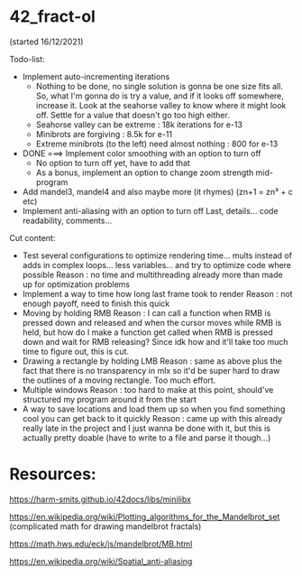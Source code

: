 # 42_fract-ol

(started 16/12/2021)

Todo-list:

- Implement auto-incrementing iterations
	- Nothing to be done, no single solution is gonna be one size fits all. So, what I'm gonna do is try a value, and if it looks off somewhere, increase it. Look at the seahorse valley to know where it might look off. Settle for a value that doesn't go too high either.
	- Seahorse valley can be extreme : 18k iterations for e-13
	- Minibrots are forgiving : 8.5k for e-11
	- Extreme minibrots (to the left) need almost nothing : 800 for e-13
- DONE ===> Implement color smoothing with an option to turn off
	- No option to turn off yet, have to add that
	- As a bonus, implement an option to change zoom strength mid-program
- Add mandel3, mandel4 and also maybe more (it rhymes) (zn+1 = zn³ + c etc)
- Implement anti-aliasing with an option to turn off
Last, details... code readability, comments...

Cut content:

- Test several configurations to optimize rendering time... mults instead of adds in complex loops... less variables... and try to optimize code where possible
Reason : no time and multithreading already more than made up for optimization problems
- Implement a way to time how long last frame took to render
Reason : not enough payoff, need to finish this quick
- Moving by holding RMB
Reason : I can call a function when RMB is pressed down and released and when the cursor moves while RMB is held, but how do I make a function get called when RMB is pressed down and wait for RMB releasing? Since idk how and it'll take too much time to figure out, this is cut.
- Drawing a rectangle by holding LMB
Reason : same as above plus the fact that there is no transparency in mlx so it'd be super hard to draw the outlines of a moving rectangle. Too much effort.
- Multiple windows
Reason : too hard to make at this point, should've structured my program around it from the start
- A way to save locations and load them up so when you find something cool you can get back to it quickly
Reason : came up with this already really late in the project and I just wanna be done with it, but this is actually pretty doable (have to write to a file and parse it though...)

# Resources:

https://harm-smits.github.io/42docs/libs/minilibx

https://en.wikipedia.org/wiki/Plotting_algorithms_for_the_Mandelbrot_set (complicated math for drawing mandelbrot fractals)

https://math.hws.edu/eck/js/mandelbrot/MB.html

https://en.wikipedia.org/wiki/Spatial_anti-aliasing
